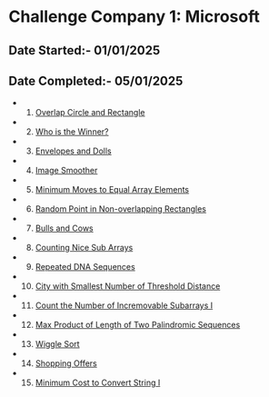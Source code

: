 # Challenge Company 1: Microsoft 

## Date Started:- 01/01/2025

## Date Completed:- 05/01/2025
    
   - 1. [Overlap Circle and Rectangle](https://leetcode.com/problems/circle-and-rectangle-overlapping/description/)
   - 2. [Who is the Winner?](https://leetcode.com/problems/circle-and-rectangle-overlapping/description/)
   - 3. [Envelopes and Dolls](https://leetcode.com/problems/russian-doll-envelopes/description/)
   - 4. [Image Smoother](https://leetcode.com/problems/image-smoother/description/)
   - 5. [Minimum Moves to Equal Array Elements](https://leetcode.com/problems/minimum-moves-to-equal-array-elements-ii/description/)
   - 6. [Random Point in Non-overlapping Rectangles](https://leetcode.com/problems/random-point-in-non-overlapping-rectangles/description/)
   - 7. [Bulls and Cows](https://leetcode.com/problems/bulls-and-cows/description/)
   - 8. [Counting Nice Sub Arrays](https://leetcode.com/problems/count-number-of-nice-subarrays/description/)
   - 9. [Repeated DNA Sequences](https://leetcode.com/problems/repeated-dna-sequences/description/)
   - 10. [City with Smallest Number of Threshold Distance](https://leetcode.com/problems/find-the-city-with-the-smallest-number-of-neighbors-at-a-threshold-distance/description/)
   - 11. [Count the Number of Incremovable Subarrays I](https://leetcode.com/problems/count-the-number-of-incremovable-subarrays-i/description/)
   - 12. [Max Product of Length of Two Palindromic Sequences](https://leetcode.com/problems/maximum-product-of-the-length-of-two-palindromic-subsequences/description/)
   - 13. [Wiggle Sort](https://leetcode.com/problems/wiggle-sort-ii/description/)
   - 14. [Shopping Offers](https://leetcode.com/problems/shopping-offers/description/)
   - 15. [Minimum Cost to Convert String I](https://leetcode.com/problems/minimum-cost-to-convert-string-i/description/)
